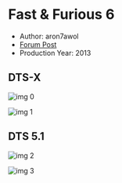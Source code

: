 # Fast & Furious 6

* Author: aron7awol
* [Forum Post](https://www.avsforum.com/threads/bass-eq-for-filtered-movies.2995212/post-58206304)
* Production Year: 2013

## DTS-X

![img 0](https://i.imgur.com/NGAk41a.jpg)

![img 1](https://i.imgur.com/WbVfKn0.png)

## DTS 5.1

![img 2](https://i.imgur.com/WEfc0Dq.jpg)

![img 3](https://i.imgur.com/SDTphIN.jpg)

